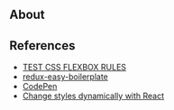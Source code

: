 ## About

## References

- [TEST CSS FLEXBOX RULES](http://flexbox.help/)
- [redux-easy-boilerplate](https://github.com/anorudes/redux-easy-boilerplate/blob/21ef988f660be1b590c65356fef9828d0165f676/src/components/Items/index.js)
- [CodePen](https://codepen.io/anon/pen/xozBPm?editors=1100)
- [Change styles dynamically with React](https://codepen.io/GGarciaSeco/pen/vgVEGX)

